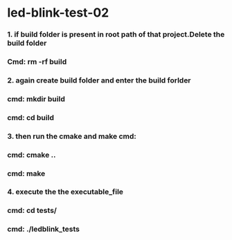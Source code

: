 # led-blink-test-02
### 1. if build folder is present in root path of that project.Delete the build folder
### Cmd: rm -rf build

### 2. again create build folder and enter the build forlder
### cmd: mkdir build
### cmd: cd build 

### 3. then run the cmake and make cmd:
### cmd: cmake ..
### cmd: make 

### 4. execute the the executable_file
### cmd:  cd tests/
### cmd:  ./ledblink_tests
